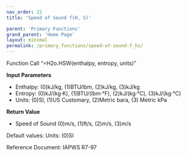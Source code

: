 ```yaml
---
nav_order: 22
title: 'Speed of Sound f(H, S)'

parent: 'Primary Functions'
grand_parent: 'Home Page'
layout: minimal
permalink: /primary_functions/speed-of-sound-f_hs/
---
```


Function Call “=H2o.HSW(enthalpy, entropy, units)”

**Input Parameters**

- Enthalpy: (0)kJ/kg, (1)BTU/lbm, (2)kJ/kg, (3)kJ/kg
- Entropy: (0)kJ/(kg·K), (1)BTU/(lbm·°F), (2)kJ/(kg·°C), (3)kJ/(kg·°C)
- Units: (0)SI, (1)US Customary, (2)Metric bara, (3) Metric kPa

**Return Value**

- Speed of Sound (0)m/s, (1)ft/s, (2)m/s, (3)m/s

Default values: Units: (0)SI

Reference Document: IAPWS R7-97